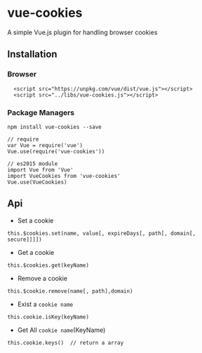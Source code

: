 # vue-cookies

A simple Vue.js plugin for handling browser cookies

## Installation

### Browser
```
  <script src="https://unpkg.com/vue/dist/vue.js"></script>
  <script src="../libs/vue-cookies.js"></script>
```
### Package Managers
```
npm install vue-cookies --save

// require
var Vue = require('vue')
Vue.use(require('vue-cookies'))

// es2015 module
import Vue from 'Vue'
import VueCookies from 'vue-cookies'
Vue.use(VueCookies)

```

## Api
* Set a cookie
```
this.$cookies.set(name, value[, expireDays[, path[, domain[, secure]]]])
```
* Get a cookie
```
this.$cookies.get(keyName)
```
* Remove a cookie
```
this.$cookie.remove(name[, path],domain)
```
* Exist a `cookie name`
```
this.cookie.isKey(keyName)
```
* Get All `cookie name`(KeyName)
```
this.cookie.keys()  // return a array
```